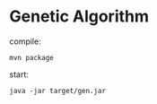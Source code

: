Genetic Algorithm
======================

compile:

    mvn package

start:

    java -jar target/gen.jar
